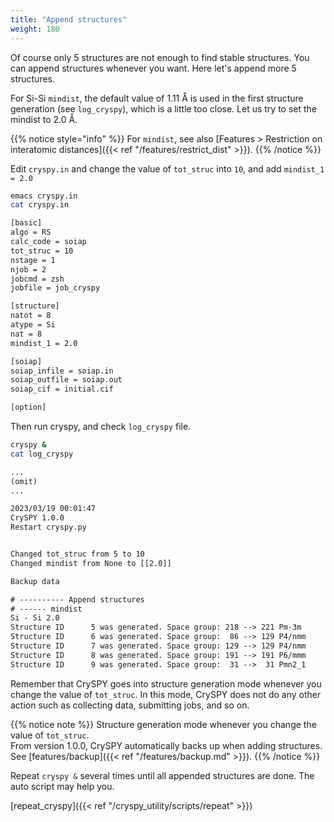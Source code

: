 ```yaml
---
title: "Append structures"
weight: 180
---
```


Of course only 5 structures are not enough to find stable structures.
You can append structures whenever you want.
Here let's append more 5 structures.

For Si-Si `mindist`, the default value of 1.11 Å is used in the first structure generation (see `log_cryspy`), which is a little too close.
Let us try to set the mindist to 2.0 Å.

{{% notice style="info" %}}
For `mindist`, see also [Features > Restriction on interatomic distances]({{< ref "/features/restrict_dist" >}}).
{{% /notice %}}

Edit `cryspy.in` and change the value of `tot_struc` into `10`, and add `mindist_1 = 2.0`

``` zsh
emacs cryspy.in
cat cryspy.in
```

``` txt
[basic]
algo = RS
calc_code = soiap
tot_struc = 10
nstage = 1
njob = 2
jobcmd = zsh
jobfile = job_cryspy

[structure]
natot = 8
atype = Si
nat = 8
mindist_1 = 2.0

[soiap]
soiap_infile = soiap.in
soiap_outfile = soiap.out
soiap_cif = initial.cif

[option]
```

Then run cryspy, and check `log_cryspy` file.

``` zsh
cryspy &
cat log_cryspy
```

``` txt
...
(omit)
...

2023/03/19 00:01:47
CrySPY 1.0.0
Restart cryspy.py


Changed tot_struc from 5 to 10
Changed mindist from None to [[2.0]]

Backup data

# ---------- Append structures
# ------ mindist
Si - Si 2.0
Structure ID      5 was generated. Space group: 218 --> 221 Pm-3m
Structure ID      6 was generated. Space group:  86 --> 129 P4/nmm
Structure ID      7 was generated. Space group: 129 --> 129 P4/nmm
Structure ID      8 was generated. Space group: 191 --> 191 P6/mmm
Structure ID      9 was generated. Space group:  31 -->  31 Pmn2_1
```

Remember that CrySPY goes into structure generation mode whenever you change the value of `tot_struc`.
In this mode, CrySPY does not do any other action such as collecting data, submitting jobs, and so on.


{{% notice note %}}
Structure generation mode whenever you change the value of `tot_struc`.  
From version 1.0.0, CrySPY automatically backs up when adding structures.
See [features/backup]({{< ref "/features/backup.md" >}}).
{{% /notice %}}


Repeat `cryspy &` several times until all appended structures are done.
The auto script may help you.

[repeat_cryspy]({{< ref "/cryspy_utility/scripts/repeat" >}})